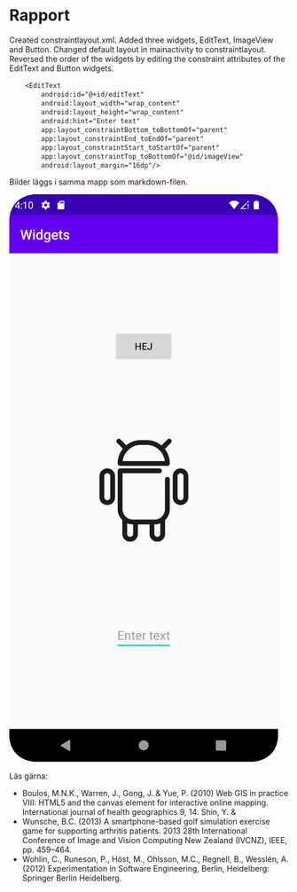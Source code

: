 
# Rapport

Created constraintlayout.xml.
Added three widgets, EditText, ImageView and Button.
Changed default layout in mainactivity to constraintlayout.
Reversed the order of the widgets by editing the constraint attributes of the EditText and Button widgets.


```
    <EditText
        android:id="@+id/editText"
        android:layout_width="wrap_content"
        android:layout_height="wrap_content"
        android:hint="Enter text"
        app:layout_constraintBottom_toBottomOf="parent"
        app:layout_constraintEnd_toEndOf="parent"
        app:layout_constraintStart_toStartOf="parent"
        app:layout_constraintTop_toBottomOf="@id/imageView"
        android:layout_margin="16dp"/>
```

Bilder läggs i samma mapp som markdown-filen.

![](Screenshot_20240516_161029.png)

Läs gärna:

- Boulos, M.N.K., Warren, J., Gong, J. & Yue, P. (2010) Web GIS in practice VIII: HTML5 and the canvas element for interactive online mapping. International journal of health geographics 9, 14. Shin, Y. &
- Wunsche, B.C. (2013) A smartphone-based golf simulation exercise game for supporting arthritis patients. 2013 28th International Conference of Image and Vision Computing New Zealand (IVCNZ), IEEE, pp. 459–464.
- Wohlin, C., Runeson, P., Höst, M., Ohlsson, M.C., Regnell, B., Wesslén, A. (2012) Experimentation in Software Engineering, Berlin, Heidelberg: Springer Berlin Heidelberg.
